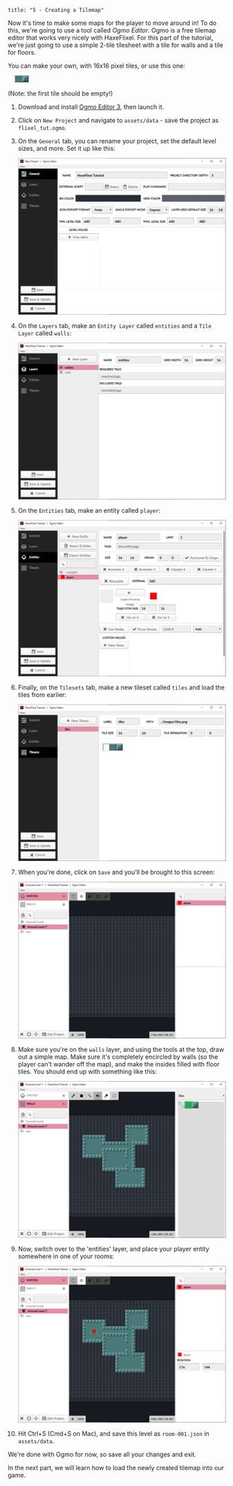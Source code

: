 ```
title: "5 - Creating a Tilemap"
```

Now it's time to make some maps for the player to move around in! To do this, we're going to use a tool called _Ogmo Editor_. Ogmo is a free tilemap editor that works very nicely with HaxeFlixel. For this part of the tutorial, we're just going to use a simple 2-tile tilesheet with a tile for walls and a tile for floors.

You can make your own, with 16x16 pixel tiles, or use this one:

![](https://raw.githubusercontent.com/HaxeFlixel/flixel-demos/master/Tutorials/TurnBasedRPG/assets/images/tiles.png)

(Note: the first tile should be empty!)

1. Download and install [Ogmo Editor 3](https://ogmo-editor-3.github.io/), then launch it.

2. Click on `New Project` and navigate to `assets/data` - save the project as `flixel_tut.ogmo`.

3. On the `General` tab, you can rename your project, set the default level sizes, and more. Set it up like this:

	![](../images/01_tutorial/ogmo_project_general.png)

4. On the `Layers` tab, make an `Entity Layer` called `entities` and a `Tile Layer` called `walls`:

	![](../images/01_tutorial/ogmo_project_layers.png)

5. On the `Entities` tab, make an entity called `player`:

	![](../images/01_tutorial/ogmo_project_entities.png)

6. Finally, on the `Tilesets` tab, make a new tileset called `tiles` and load the tiles from earlier:

	![](../images/01_tutorial/ogmo_project_tilesets.png)

7. When you're done, click on `Save` and you'll be brought to this screen:
	
	![](../images/01_tutorial/ogmo_editor_blank.png)

8. Make sure you're on the `walls` layer, and using the tools at the top, draw out a simple map. Make sure it's completely encircled by walls (so the player can't wander off the map), and make the insides filled with floor tiles. You should end up with something like this:
	
	![](../images/01_tutorial/ogmo_editor_tiles.png)

9. Now, switch over to the 'entities' layer, and place your player entity somewhere in one of your rooms:
	
	![](../images/01_tutorial/ogmo_editor_entities.png)

10. Hit Ctrl+S (Cmd+S on Mac), and save this level as `room-001.json` in `assets/data`.

We're done with Ogmo for now, so save all your changes and exit.

In the next part, we will learn how to load the newly created tilemap into our game.